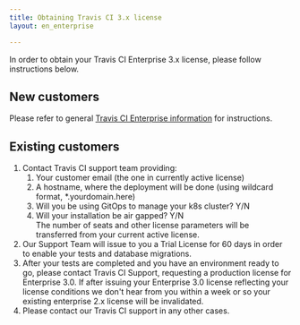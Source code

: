 ```yaml
---
title: Obtaining Travis CI 3.x license
layout: en_enterprise

---
```


In order to obtain your Travis CI Enterprise 3.x license, please follow instructions below.

## New customers

Please refer to general [Travis CI Enterprise information](/user/enterprise/#trials-and-licensing) for instructions.

## Existing customers

1. Contact Travis CI support team providing:
    1. Your customer email (the one in currently active license)
    2. A hostname, where the deployment will be done (using wildcard format, *.yourdomain.here)
    3. Will you be using GitOps to manage your k8s cluster? Y/N
    4. Will your installation be air gapped? Y/N
    <br />The number of seats and other license parameters will be transferred from your current active license.
2. Our Support Team will issue to you a Trial License for 60 days in order to enable your tests and database migrations.
3. After your tests are completed and you have an environment ready to go, please contact Travis CI Support, requesting a production license for Enterprise 3.0. If after issuing your Enterprise 3.0 license reflecting your license conditions we don't hear from you within a week or so your existing enterprise 2.x license will be invalidated.
4. Please contact our Travis CI support in any other cases.
